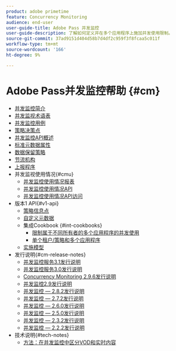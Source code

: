 ```yaml
---
product: adobe primetime
feature: Concurrency Monitoring
audience: end-user
user-guide-title: Adobe Pass 并发监控
user-guide-description: 了解如何定义并在多个应用程序上施加并发使用限制。
source-git-commit: 37ad9151d404d58b7d4df2c959f3f8fcaa5c011f
workflow-type: tm+mt
source-wordcount: '166'
ht-degree: 9%

---
```



# Adobe Pass并发监控帮助 {#cm}

+ [并发监控简介](cm-home.md)
+ [并发监视术语表](cm-glossary.md)
+ [并发监控用例](cm-use-cases.md)
+ [策略决策点](cm-policy-decision-point.md)
+ [并发监控API概述](cm-api-overview.md)
+ [标准元数据属性](standard-metadata-attributes.md)
+ [数据保留策略](data-retention-policy.md)
+ [节流机构](throttling-mechanism.md)
+ [上报程序](cm-escalation-procedures.md)
+ 并发监视使用情况{#cmu}
   + [并发监控使用情况报表](cm-usage-reports.md)
   + [并发监控使用情况API](cmu-api.md)
   + [并发监控使用情况API访问](cmu-api-access.md)
+ 版本1 API{#v1-api}
   + [策略信息点](policy-info-pt-versionone.md)
   + [自定义元数据](custom-metadata.md)
   + 集成Cookbook {#int-cookbooks}
      + [限制属于不同所有者的多个应用程序的并发使用](restrict-concurr-usage-mult-apps.md)
      + [单个租户/策略和多个应用程序](single-tenant-policy-mult-app.md)
   + [实施模型](implementation-models.md)
+ 发行说明{#cm-release-notes}
   + [并发监控服务3.1发行说明](rn-cm-services-31.md)
   + [并发监控服务3.0发行说明](rn-cm-services-30.md)
   + [Concurrency Monitoring 2.9.6发行说明](rn-cm-296.md)
   + [并发监控2.9发行说明](rn-cm-29.md)
   + [并发监控 — 2.8.2发行说明](rn-cm-282.md)
   + [并发监控 — 2.7.2发行说明](rn-cm-272.md)
   + [并发监控 — 2.6.0发行说明](rn-cm-260.md)
   + [并发监控 — 2.5.0发行说明](rn-cm-250.md)
   + [并发监控 — 2.3.2发行说明](rn-cm-232.md)
   + [并发监控 — 2.2.2发行说明](rn-cm-222.md)
+ 技术说明{#tech-notes}
   + [方法：在并发监控中区分VOD和实时内容](vod-live-dist.md)

<!--    + [Usage reports](usage-rep-versionone.md) -->
